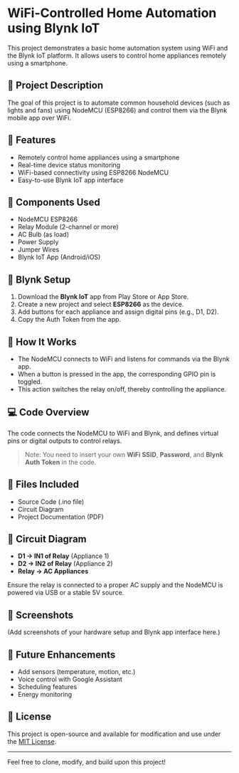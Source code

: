 # WiFi-Controlled Home Automation using Blynk IoT

This project demonstrates a basic home automation system using WiFi and the Blynk IoT platform. It allows users to control home appliances remotely using a smartphone.

## 🔧 Project Description

The goal of this project is to automate common household devices (such as lights and fans) using NodeMCU (ESP8266) and control them via the Blynk mobile app over WiFi.

## 📱 Features

- Remotely control home appliances using a smartphone
- Real-time device status monitoring
- WiFi-based connectivity using ESP8266 NodeMCU
- Easy-to-use Blynk IoT app interface

## 🧰 Components Used

- NodeMCU ESP8266
- Relay Module (2-channel or more)
- AC Bulb (as load)
- Power Supply
- Jumper Wires
- Blynk IoT App (Android/iOS)

## 📲 Blynk Setup

1. Download the **Blynk IoT** app from Play Store or App Store.
2. Create a new project and select **ESP8266** as the device.
3. Add buttons for each appliance and assign digital pins (e.g., D1, D2).
4. Copy the Auth Token from the app.

## 🧪 How It Works

- The NodeMCU connects to WiFi and listens for commands via the Blynk app.
- When a button is pressed in the app, the corresponding GPIO pin is toggled.
- This action switches the relay on/off, thereby controlling the appliance.

## 💻 Code Overview

The code connects the NodeMCU to WiFi and Blynk, and defines virtual pins or digital outputs to control relays.

> Note: You need to insert your own **WiFi SSID**, **Password**, and **Blynk Auth Token** in the code.

## 📂 Files Included

- Source Code (.ino file)
- Circuit Diagram
- Project Documentation (PDF)

## 🔌 Circuit Diagram

- **D1 → IN1 of Relay** (Appliance 1)
- **D2 → IN2 of Relay** (Appliance 2)
- **Relay → AC Appliances**

Ensure the relay is connected to a proper AC supply and the NodeMCU is powered via USB or a stable 5V source.

## 📸 Screenshots

(Add screenshots of your hardware setup and Blynk app interface here.)

## 🚀 Future Enhancements

- Add sensors (temperature, motion, etc.)
- Voice control with Google Assistant
- Scheduling features
- Energy monitoring

## 📜 License

This project is open-source and available for modification and use under the [MIT License](LICENSE).

---

Feel free to clone, modify, and build upon this project!

